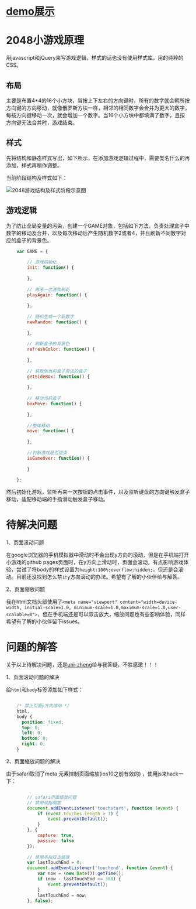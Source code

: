 
# [demo展示](http://shirley5li.me/2018-contest/index.html) #


# 2048小游戏原理 #
用javascript和jQuery来写游戏逻辑，样式的话也没有使用样式库，用的纯粹的CSS。
## 布局 ##
主要是布置4*4的16个小方块，当按上下左右的方向键时，所有的数字就会朝所按方向键的方向移动，就像俄罗斯方块一样，相邻的相同数字会合并为更大的数字，每按方向键移动一次，就会增加一个数字。当16个小方块中都填满了数字，且按方向键无法合并时，游戏结束。

## 样式 ##
先将结构和静态样式写出，如下所示，在添加游戏逻辑过程中，需要类名什么的再添加，样式再稍作调整。

当前阶段结构及样式如下：

![2048游戏结构及样式阶段示意图](http://ou3oh86t1.bkt.clouddn.com/github/360%E5%89%8D%E7%AB%AF%E6%98%9F%E6%8A%80%E6%9C%AF%E6%B5%8B%E8%AF%84/2048%E6%B8%B8%E6%88%8F/2048%E6%B8%B8%E6%88%8F%E7%BB%93%E6%9E%84%E5%8F%8A%E6%A0%B7%E5%BC%8F%E9%98%B6%E6%AE%B5%E7%A4%BA%E6%84%8F%E5%9B%BE.png)

## 游戏逻辑 ##
为了防止全局变量的污染，创建一个GAME对象，包括如下方法，负责处理盒子中数字的移动及合并，以及每次移动后产生随机数字2或者4，并且刷新不同数字对应的盒子的背景色。

``` js
	var GAME = {
	
		// 游戏初始化
		init: function() {
		
		},
		
		// 再来一次游戏刷新
		playAgain: function() {
		
		},
		
		// 随机生成一个新数字
		newRandom: function() {
		
		},
		
		// 刷新盒子的背景色
		refreshColor: function() {
		
		},
		
		// 获取到当前盒子旁边的盒子
		getSideBox: function() {
		
		},
		
		// 移动当前盒子
		boxMove: function() {
		
		},
		
		//整体移动
		move: function() {
		
		},
		
		//判断游戏是否结束
		isGameOver: function() {
		
		}
		
	};
```

然后初始化游戏，监听再来一次按钮的点击事件，以及监听键盘的方向键触发盒子移动，适配移动端的手指滑动触发盒子移动。

# 待解决问题 #
1、页面滚动问题

在google浏览器的手机模拟器中滑动时不会出现y方向的滚动，但是在手机端打开小游戏的github pages页面时，在y方向上滑动时，页面会滚动，有点影响游戏体验，尝试了将body的样式设置为`height:100%;overflow:hidden;`，但还是会滚动。目前还没找到怎么禁止y方向滚动的办法。希望有了解的小伙伴给与解答。

2、页面缩放问题

我在html文档头部使用了`<meta name="viewport" content="width=device-width, initial-scale=1.0, minimum-scale=1.0,maximum-scale=1.0,user-scalable=0">`，但在手机端还是可以双击放大，缩放问题也有些影响体验，同样希望有了解的小伙伴留下issues。

# 问题的解答 #
关于以上待解决问题，还是[uni-zheng](https://github.com/uni-zheng)给与我答疑，不胜感激！！！

1、页面滚动问题的解决

给`html`和`body`标签添加如下样式：

``` css

	/* 禁止页面y方向滚动 */
	html,
	body {
	  position: fixed;
	  top: 0;
	  left: 0;
	  bottom: 0;
	  right: 0;
	}
```

2、页面缩放问题的解决

由于safari取消了meta 元素控制页面缩放(ios10之前有效的) ，使用js来hack一下：

``` js

		// safari页面缩放问题
	    // 禁用双指缩放
	    document.addEventListener('touchstart', function (event) {
	        if (event.touches.length > 1) {
	            event.preventDefault();
	        }
	    }, {
	        capture: true,
	        passive: false
	    });
	
	    // 禁用手指双击缩放
	    var lastTouchEnd = 0;
	    document.addEventListener('touchend', function (event) {
	        var now = (new Date()).getTime();
	        if (now - lastTouchEnd <= 300) {
	            event.preventDefault();
	        }
	        lastTouchEnd = now;
	    }, false);
```